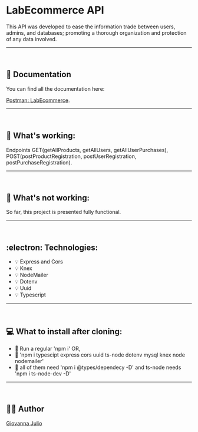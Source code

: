 <h1><b>LabEcommerce API</b></h1>
<p>This API was developed to ease the information trade between users, admins, and databases; promoting a thorough organization and protection of any data involved.</p>
<hr>
<br/>

<h2>📜 Documentation</h2>
<p>You can find all the documentation here:<p><a href="https://documenter.getpostman.com/view/21018840/2s7ZEBkLqv">Postman: LabEcommerce</a>.
<hr>
<br/>

<h2>🔆 What's working:</h2>
<p>Endpoints GET(getAllProducts, getAllUsers, getAllUserPurchases), POST(postProductRegistration, postUserRegistration, postPurchaseRegistration).
<hr>
<br/>

<h2>🔅 What's not working:</h2>
<p>So far, this project is presented fully functional.</p>
<hr>
<br/>

<h2>:electron: Technologies:</h2>
<ul>
    <li>💡 Express and Cors</li>
    <li>💡 Knex</li>
    <li>💡 NodeMailer</li>
    <li>💡 Dotenv</li>
    <li>💡 Uuid</li>
    <li>💡 Typescript</li>
</ul>
<hr>
<br/>

<h2>💻 What to install after cloning:</h2>
    <ul>
        <li>💽 Run a regular 'npm i' OR,</li>
        <li>💽 'npm i  typescipt express cors uuid ts-node dotenv mysql knex node nodemailer'</li>
        <li>💽 all of them need 'npm i @types/dependecy -D' and ts-node needs 'npm i ts-node-dev -D'</li>
    </ul>
<hr>
<br/>

<h2>👩‍💻 Author</h2>
<a href="https://github.com/giojulio">Giovanna Julio</a>